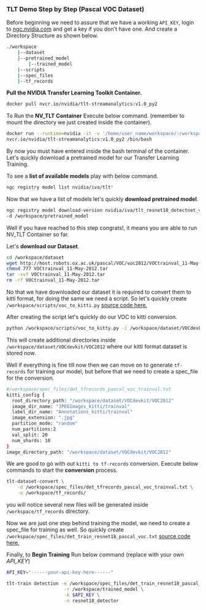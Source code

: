 ### TLT Demo Step by Step (Pascal VOC Dataset)

Before beginning we need to assure that we have a working ``API_KEY``, login to [ngc.nvidia.com](https://ngc.nvidia.com/) and get a key if you don't have one. And create a Directory Structure as shown below.

````bash
./workspace
	|--dataset
	|--pretrained_model
    	|--trained_model
	|--scripts
	|--spec_files
	|--tf_records
````



**Pull the NVIDIA Transfer Learning Toolkit Container.**

````bash
docker pull nvcr.io/nvidia/tlt-streamanalytics:v1.0_py2
````

To Run the **NV_TLT Container** Execute below command. (remember to mount the directory we just created inside the container).

````bash
docker run --runtime=nvidia -it -v '/home/user_name/workspace/:/workspace/' \
nvcr.io/nvidia/tlt-streamanalytics:v1.0_py2 /bin/bash
````

By now you must have entered inside the bash terminal of the container. Let's quickly download a pretrained model for our Transfer Learning Training.

To see a **list of available models** play with below command.

````bash
ngc registry model list nvidia/iva/tlt*
````

Now that we have a list of models let's quickly **download pretrained model**.

````bash
ngc registry model download-version nvidia/iva/tlt_resnet18_detectnet_v2:1 \
-d /workspace/pretrained_model
````

Well if you have reached to this step congrats!, it means you are able to run NV_TLT Container  so far.

Let's **download our Dataset**.

````bash
cd /workspace/dataset
wget http://host.robots.ox.ac.uk/pascal/VOC/voc2012/VOCtrainval_11-May-2012.tar
chmod 777 VOCtrainval_11-May-2012.tar
tar -xvf VOCtrainval_11-May-2012.tar
rm -rf VOCtrainval_11-May-2012.tar
````

No that we have downloaded our dataset it is required to convert them to kitti format, for doing the same we need a script. So let's quickly create ``/workspace/scripts/voc_to_kitti.py`` [source code here. ](workspace/scripts/voc_to_kitti.py)

After creating the script let's quickly do our VOC to kitti conversion.

````bash
python /workspace/scripts/voc_to_kitty.py -i /workspace/dataset/VOCdevkit/VOC2012
````

This will create additional directories inside ``/workspace/dataset/VOCdevkit/VOC2012`` where our kitti format dataset is stored now.

Well if everything is fine till now then we can move on to generate ``tf-records`` for training our model, but before that we need to create a spec_file for the conversion.

````bash
#/workspace/spec_files/det_tfrecords_pascal_voc_trainval.txt
kitti_config {
  root_directory_path: "/workspace/dataset/VOCdevkit/VOC2012"
  image_dir_name: "JPEGImages_kitti/trainval"
  label_dir_name: "Annotations_kitti/trainval"
  image_extension: ".jpg"
  partition_mode: "random"
  num_partitions:2
  val_split: 20
  num_shards: 10
}
image_directory_path: "/workspace/dataset/VOCdevkit/VOC2012"
````

We are good to go with out ``kitti to tf-records`` conversion. Execute below commands to start the **conversion** process.

````bash
tlt-dataset-convert \
    -d /workspace/spec_files/det_tfrecords_pascal_voc_trainval.txt \
    -o /workspace/tf_records/
````

you will notice several new files will be generated inside ``/workspace/tf_records`` directory.

Now we are just one step behind training the model, we need to create a spec_file for training as well. So quickly create ``/workspace/spec_files/det_train_resnet18_pascal_voc.txt`` [source code here.](workspace/spec_files/det_train_resnet18_pascal_voc.txt)

Finally, to **Begin Training** Run below command (replace with your own *API_KEY*)

````bash
API_KEY="------your-api-key-here------"
````

````bash
tlt-train detection -e /workspace/spec_files/det_train_resnet18_pascal_voc.txt \
                     -r /workspace/trained_model \
                     -k $API_KEY \
                     -n resnet18_detector
````
